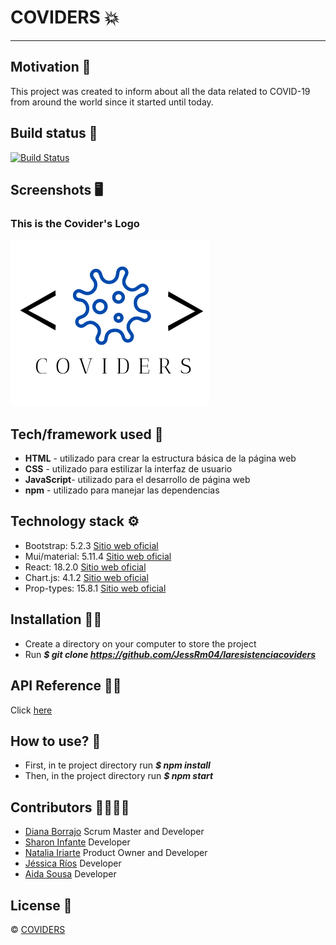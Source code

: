 # COVIDERS :boom:
***
## Motivation :brain:
This project was created to inform about all the data related to COVID-19 from around the world since it started until today.

## Build status :page_facing_up:
[![Build Status](https://travis-ci.org/user/repo.svg?branch=master)](https://github.com/JessRm04/laresistenciacoviders)

## Screenshots :desktop_computer:
### This is the Covider's Logo
![This is an image](./src/assets/img/img/icons/Logo-Coviders.png)

## Tech/framework used :electric_plug:
* **HTML** - utilizado para crear la estructura básica de la página web
* **CSS** - utilizado para estilizar la interfaz de usuario
* **JavaScript**- utilizado para el desarrollo de página web
* **npm** - utilizado para manejar las dependencias

## Technology stack :gear:
* Bootstrap: 5.2.3 [Sitio web oficial](https://getbootstrap.com/)
* Mui/material: 5.11.4 [Sitio web oficial](https://mui.com/)
* React: 18.2.0 [Sitio web oficial](https://es.reactjs.org/)
* Chart.js: 4.1.2 [Sitio web oficial](https://www.chartjs.org/)
* Prop-types: 15.8.1 [Sitio web oficial](https://www.npmjs.com/package/prop-types)

## Installation :mechanic:
* Create a directory on your computer to store the project
* Run ***$ git clone https://github.com/JessRm04/laresistenciacoviders***

## API Reference 👩‍💻
Click [here](https://disease.sh) 

## How to use? :key:
* First, in te project directory run ***$ npm install***
* Then, in the project directory run ***$ npm start***

## Contributors :family_woman_woman_girl_girl:
* [Diana Borrajo](https://github.com/Dianab177) Scrum Master and Developer
* [Sharon Infante](https://github.com/SharonInfante) Developer
* [Natalia Iriarte](https://github.com/Natalia-irlo) Product Owner and Developer
* [Jéssica Ríos](https://github.com/JessRm04) Developer
* [Aida Sousa](https://github.com/AidaSousa) Developer

## License :closed_lock_with_key:
© [COVIDERS](https://lrcoviders.netlify.app/)
